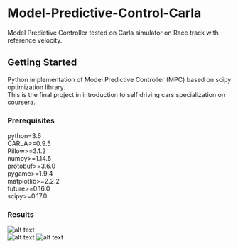 # Model-Predictive-Control-Carla
Model Predictive Controller tested on Carla simulator on Race track with reference velocity.

## Getting Started

Python implementation of Model Predictive Controller (MPC) based on scipy optimization library.  
This is the final project in introduction to self driving cars specialization on coursera.

### Prerequisites
python=3.6  
CARLA>=0.9.5  
Pillow>=3.1.2  
numpy>=1.14.5  
protobuf>=3.6.0  
pygame>=1.9.4  
matplotlib>=2.2.2  
future>=0.16.0  
scipy>=0.17.0  

### Results
![alt text](https://github.com/abwerby/Model-Predictive-Control-Carla/blob/master/controller_output/Figure_1.png)  
![alt text](https://github.com/abwerby/Model-Predictive-Control-Carla/blob/master/controller_output/Figure_2.png)
![alt text](https://github.com/abwerby/Model-Predictive-Control-Carla/blob/master/controller_output/trajectory.png)


